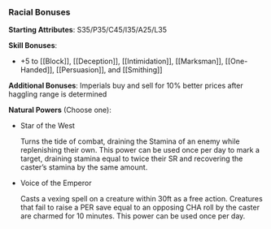 ### Racial Bonuses
**Starting Attributes**: S35/P35/C45/I35/A25/L35  

**Skill Bonuses**: 
- +5 to [[Block]], [[Deception]], [[Intimidation]], [[Marksman]], [[One-Handed]], [[Persuasion]], and [[Smithing]]

**Additional Bonuses**: Imperials buy and sell for 10% better prices after haggling range is determined

**Natural Powers** (Choose one):

- Star of the West 

	Turns the tide of combat, draining the Stamina of an enemy while replenishing their own. This power can be used once per day to mark a target, draining stamina equal to twice their SR and recovering the caster’s stamina by the same amount.

- Voice of the Emperor

	Casts a vexing spell on a creature within 30ft as a free action. Creatures that fail to raise a PER save equal to an opposing CHA roll by the caster are charmed for 10 minutes. This power can be used once per day.